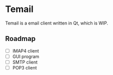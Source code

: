 # Temail

Temail is a email client written in Qt, which is WIP.

## Roadmap

- [ ] IMAP4 client
- [ ] GUI program
- [ ] SMTP client
- [ ] POP3 client
